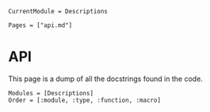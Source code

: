 ```@meta
CurrentModule = Descriptions
```

```@contents
Pages = ["api.md"]
```

# API
This page is a dump of all the docstrings found in the code. 

```@autodocs
Modules = [Descriptions]
Order = [:module, :type, :function, :macro]
```